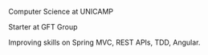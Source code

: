 Computer Science at UNICAMP

Starter at GFT Group

Improving skills on Spring MVC, REST APIs, TDD, Angular.
